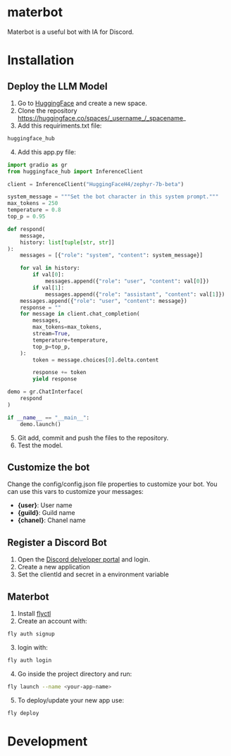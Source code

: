 # materbot

Materbot is a useful bot with IA for Discord.

# Installation
## Deploy the LLM Model

1) Go to [HuggingFace](https://huggingface.co/) and create a new space.
2) Clone the repository https://huggingface.co/spaces/_username_/_spacename_ 
3) Add this requiriments.txt file:
```txt
huggingface_hub
```
4) Add this app.py file:
```python
import gradio as gr
from huggingface_hub import InferenceClient

client = InferenceClient("HuggingFaceH4/zephyr-7b-beta")

system_message = """Set the bot character in this system prompt."""
max_tokens = 250
temperature = 0.8
top_p = 0.95

def respond(
    message,
    history: list[tuple[str, str]]
):
    messages = [{"role": "system", "content": system_message}]

    for val in history:
        if val[0]:
            messages.append({"role": "user", "content": val[0]})
        if val[1]:
            messages.append({"role": "assistant", "content": val[1]})
    messages.append({"role": "user", "content": message})
    response = ""
    for message in client.chat_completion(
        messages,
        max_tokens=max_tokens,
        stream=True,
        temperature=temperature,
        top_p=top_p,
    ):
        token = message.choices[0].delta.content

        response += token
        yield response

demo = gr.ChatInterface(
    respond
)

if __name__ == "__main__":
    demo.launch()
```
5) Git add, commit and push the files to the repository.
6) Test the model.

## Customize the bot
Change the config/config.json file properties to customize your bot. You can use this vars to customize your messages:
- **{user}**: User name
- **{guild}**: Guild name
- **{chanel}**: Chanel name

## Register a Discord Bot
1) Open the [Discord delveloper portal](https://discord.com/developers/applications) and login.
2) Create a new application
3) Set the clientId and secret in a environment variable

## Materbot
1) Install [flyctl](https://fly.io/docs/flyctl/install/)
2) Create an account with:
```bash
fly auth signup
```
3) login with:
```bash
fly auth login
```
4) Go inside the project directory and run:
```bash
fly launch --name <your-app-name>
```
5) To deploy/update your new app use:
```bash
fly deploy
```

# Development
